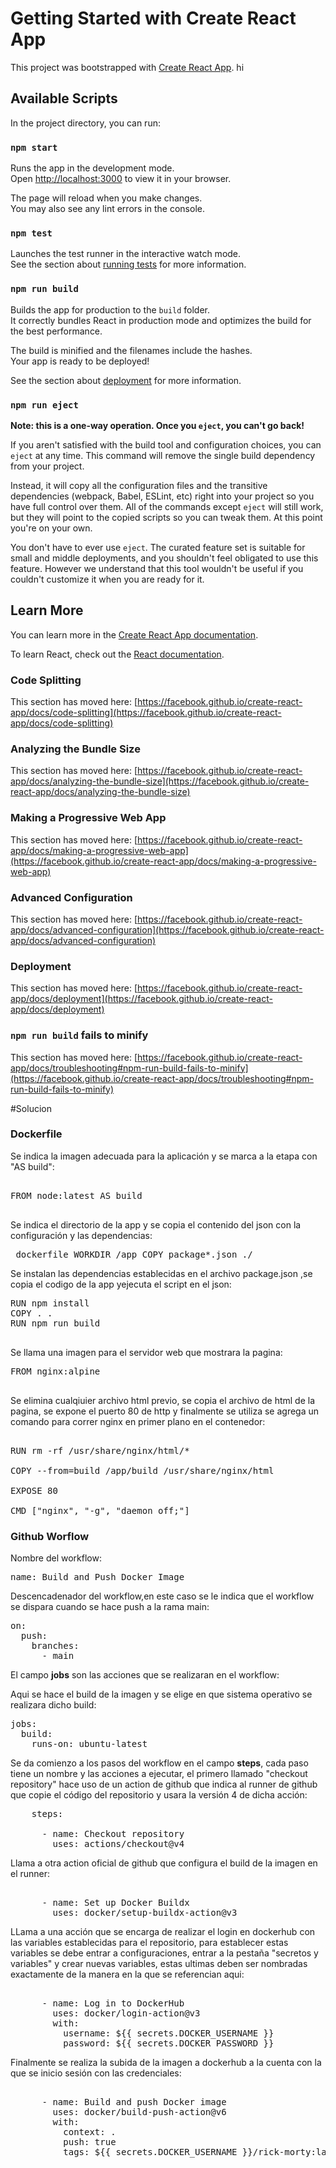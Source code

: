 # Getting Started with Create React App

This project was bootstrapped with [Create React App](https://github.com/facebook/create-react-app).
hi

## Available Scripts

In the project directory, you can run:

### `npm start`

Runs the app in the development mode.\
Open [http://localhost:3000](http://localhost:3000) to view it in your browser.

The page will reload when you make changes.\
You may also see any lint errors in the console.

### `npm test`

Launches the test runner in the interactive watch mode.\
See the section about [running tests](https://facebook.github.io/create-react-app/docs/running-tests) for more information.

### `npm run build`

Builds the app for production to the `build` folder.\
It correctly bundles React in production mode and optimizes the build for the best performance.

The build is minified and the filenames include the hashes.\
Your app is ready to be deployed!

See the section about [deployment](https://facebook.github.io/create-react-app/docs/deployment) for more information.

### `npm run eject`

**Note: this is a one-way operation. Once you `eject`, you can't go back!**

If you aren't satisfied with the build tool and configuration choices, you can `eject` at any time. This command will remove the single build dependency from your project.

Instead, it will copy all the configuration files and the transitive dependencies (webpack, Babel, ESLint, etc) right into your project so you have full control over them. All of the commands except `eject` will still work, but they will point to the copied scripts so you can tweak them. At this point you're on your own.

You don't have to ever use `eject`. The curated feature set is suitable for small and middle deployments, and you shouldn't feel obligated to use this feature. However we understand that this tool wouldn't be useful if you couldn't customize it when you are ready for it.

## Learn More

You can learn more in the [Create React App documentation](https://facebook.github.io/create-react-app/docs/getting-started).

To learn React, check out the [React documentation](https://reactjs.org/).

### Code Splitting

This section has moved here: [https://facebook.github.io/create-react-app/docs/code-splitting](https://facebook.github.io/create-react-app/docs/code-splitting)

### Analyzing the Bundle Size

This section has moved here: [https://facebook.github.io/create-react-app/docs/analyzing-the-bundle-size](https://facebook.github.io/create-react-app/docs/analyzing-the-bundle-size)

### Making a Progressive Web App

This section has moved here: [https://facebook.github.io/create-react-app/docs/making-a-progressive-web-app](https://facebook.github.io/create-react-app/docs/making-a-progressive-web-app)

### Advanced Configuration

This section has moved here: [https://facebook.github.io/create-react-app/docs/advanced-configuration](https://facebook.github.io/create-react-app/docs/advanced-configuration)

### Deployment

This section has moved here: [https://facebook.github.io/create-react-app/docs/deployment](https://facebook.github.io/create-react-app/docs/deployment)

### `npm run build` fails to minify

This section has moved here: [https://facebook.github.io/create-react-app/docs/troubleshooting#npm-run-build-fails-to-minify](https://facebook.github.io/create-react-app/docs/troubleshooting#npm-run-build-fails-to-minify)

#Solucion
### Dockerfile
Se indica la imagen adecuada para la aplicación y se marca a la etapa con "AS build":

<pre> 
FROM node:latest AS build
 </pre>

Se indica el directorio de la app y se copia el contenido del json con la configuración y las dependencias:

<pre> dockerfile WORKDIR /app COPY package*.json ./ </pre>

Se instalan las dependencias establecidas en el archivo package.json ,se copia el codigo de la app yejecuta el script en el json:

<pre>
RUN npm install
COPY . .
RUN npm run build
  </pre>

Se llama una imagen para el servidor web que mostrara la pagina:

<pre>
FROM nginx:alpine
 </pre>

Se elimina cualqiuier archivo html previo, se copia el archivo de html de la pagina, se expone el puerto 80 de http y finalmente se utiliza se agrega un comando para correr nginx en primer plano en el contenedor:

<pre> 
RUN rm -rf /usr/share/nginx/html/*

COPY --from=build /app/build /usr/share/nginx/html

EXPOSE 80

CMD ["nginx", "-g", "daemon off;"]
</pre>


### Github Worflow

Nombre del workflow:

<pre>
name: Build and Push Docker Image
</pre>
 
Descencadenador del workflow,en este caso se le indica que el workflow se dispara cuando se hace push a la rama main:

<pre>
on:
  push:
    branches:
      - main
</pre>

El campo **jobs** son las acciones que se realizaran en el workflow:

Aqui se hace el build de la imagen y se elige en que sistema operativo se realizara dicho build:

<pre>
jobs:
  build:
    runs-on: ubuntu-latest
</pre>

Se da comienzo a los pasos del workflow en el campo **steps**, cada paso tiene un nombre y las acciones a ejecutar, el primero llamado "checkout repository" hace uso de un action de github que indica al runner de github que copie el código del repositorio y usara la versión 4 de dicha acción:

<pre>
    steps:
   
      - name: Checkout repository
        uses: actions/checkout@v4
</pre>

Llama a otra action oficial de github que configura el build de la imagen en el runner:

<pre>  
      - name: Set up Docker Buildx
        uses: docker/setup-buildx-action@v3
</pre>

LLama a una acción que se encarga de realizar el login en dockerhub con las variables establecidas para el repositorio, para establecer estas variables se debe entrar a configuraciones, entrar a la pestaña "secretos y variables" y crear nuevas variables, estas ultimas deben ser nombradas exactamente de la manera en la que se referencian aqui:

<pre>     
      - name: Log in to DockerHub
        uses: docker/login-action@v3
        with:
          username: ${{ secrets.DOCKER_USERNAME }}
          password: ${{ secrets.DOCKER_PASSWORD }}
</pre>

Finalmente se realiza la subida de la imagen a dockerhub a la cuenta con la que se inicio sesión con las credenciales:

<pre>   
      - name: Build and push Docker image
        uses: docker/build-push-action@v6
        with:
          context: .
          push: true
          tags: ${{ secrets.DOCKER_USERNAME }}/rick-morty:latest
 </pre>
